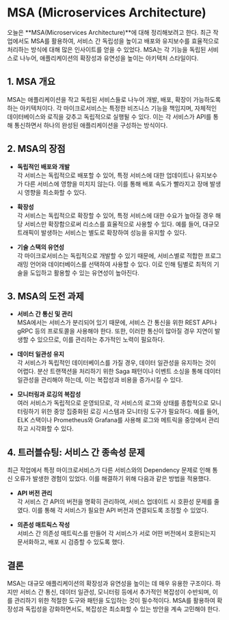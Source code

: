 # MSA (Microservices Architecture)

오늘은 **MSA(Microservices Architecture)**에 대해 정리해보려고 한다. 최근 작업에서도 MSA를 활용하여, 서비스 간 독립성을 높이고 배포와 유지보수를 효율적으로 처리하는 방식에 대해 많은 인사이트를 얻을 수 있었다. MSA는 각 기능을 독립된 서비스로 나누어, 애플리케이션의 확장성과 유연성을 높이는 아키텍처 스타일이다.

## 1. MSA 개요
MSA는 애플리케이션을 작고 독립된 서비스들로 나누어 개발, 배포, 확장이 가능하도록 하는 아키텍처이다. 각 마이크로서비스는 특정한 비즈니스 기능을 책임지며, 자체적인 데이터베이스와 로직을 갖추고 독립적으로 실행될 수 있다. 이는 각 서비스가 API를 통해 통신하면서 하나의 완성된 애플리케이션을 구성하는 방식이다.

## 2. MSA의 장점

- **독립적인 배포와 개발**  
  각 서비스는 독립적으로 배포할 수 있어, 특정 서비스에 대한 업데이트나 유지보수가 다른 서비스에 영향을 미치지 않는다. 이를 통해 배포 속도가 빨라지고 장애 발생 시 영향을 최소화할 수 있다.

- **확장성**  
  각 서비스는 독립적으로 확장할 수 있어, 특정 서비스에 대한 수요가 높아질 경우 해당 서비스만 확장함으로써 리소스를 효율적으로 사용할 수 있다. 예를 들어, 대규모 트래픽이 발생하는 서비스는 별도로 확장하여 성능을 유지할 수 있다.

- **기술 스택의 유연성**  
  각 마이크로서비스는 독립적으로 개발할 수 있기 때문에, 서비스별로 적합한 프로그래밍 언어와 데이터베이스를 선택하여 사용할 수 있다. 이로 인해 팀별로 최적의 기술을 도입하고 활용할 수 있는 유연성이 높아진다.

## 3. MSA의 도전 과제

- **서비스 간 통신 및 관리**  
  MSA에서는 서비스가 분리되어 있기 때문에, 서비스 간 통신을 위한 REST API나 gRPC 등의 프로토콜을 사용해야 한다. 또한, 이러한 통신이 많아질 경우 지연이 발생할 수 있으므로, 이를 관리하는 추가적인 노력이 필요하다.

- **데이터 일관성 유지**  
  각 서비스가 독립적인 데이터베이스를 가질 경우, 데이터 일관성을 유지하는 것이 어렵다. 분산 트랜잭션을 처리하기 위한 Saga 패턴이나 이벤트 소싱을 통해 데이터 일관성을 관리해야 하는데, 이는 복잡성과 비용을 증가시킬 수 있다.

- **모니터링과 로깅의 복잡성**  
  여러 서비스가 독립적으로 운영되므로, 각 서비스의 로그와 상태를 종합적으로 모니터링하기 위한 중앙 집중화된 로깅 시스템과 모니터링 도구가 필요하다. 예를 들어, ELK 스택이나 Prometheus와 Grafana를 사용해 로그와 메트릭을 중앙에서 관리하고 시각화할 수 있다.

## 4. 트러블슈팅: 서비스 간 종속성 문제
최근 작업에서 특정 마이크로서비스가 다른 서비스와의 Dependency 문제로 인해 통신 오류가 발생한 경험이 있었다. 이를 해결하기 위해 다음과 같은 방법을 적용했다.

- **API 버전 관리**  
  각 서비스 간 API의 버전을 명확히 관리하여, 서비스 업데이트 시 호환성 문제를 줄였다. 이를 통해 각 서비스가 필요한 API 버전과 연결되도록 조정할 수 있었다.

- **의존성 매트릭스 작성**  
  서비스 간 의존성 매트릭스를 만들어 각 서비스가 서로 어떤 버전에서 호환되는지 문서화하고, 배포 시 검증할 수 있도록 했다.

## 결론
MSA는 대규모 애플리케이션의 확장성과 유연성을 높이는 데 매우 유용한 구조이다. 하지만 서비스 간 통신, 데이터 일관성, 모니터링 등에서 추가적인 복잡성이 수반되며, 이를 관리하기 위한 적절한 도구와 패턴을 도입하는 것이 필수적이다. MSA를 활용하여 확장성과 독립성을 강화하면서도, 복잡성은 최소화할 수 있는 방안을 계속 고민해야 한다.
